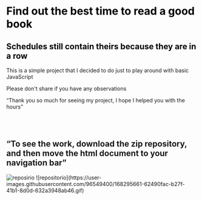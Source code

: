 <h1 style="color: rgb(0, 0, 0);">Find out the best time to read a good book</h1>
<h2 style="color: rgb(0, 0, 0);">Schedules still contain theirs because they are in a row</h2>

<p>This is a simple project that I decided to do just to play around with basic JavaScript</p>
<p>Please don't share if you have any observations</p>
<p><q>Thank you so much for seeing my project, I hope I helped you with the hours</q></p>
<br>
<br>
<h2><q>To see the work, download the zip repository, and then move the html document to your navigation bar</q></h2>
<img src="/repositorio" alt="reposirio">
![repositorio](https://user-images.githubusercontent.com/96549400/168295661-62490fac-b27f-41b1-8d0d-632a3948ab46.gif)
